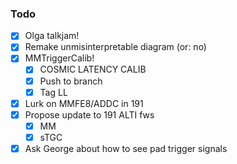### Todo

- [x] Olga talkjam!
- [x] Remake unmisinterpretable diagram (or: no)
- [x] MMTriggerCalib!
  - [x] COSMIC LATENCY CALIB
  - [x] Push to branch
  - [x] Tag LL
- [x] Lurk on MMFE8/ADDC in 191
- [x] Propose update to 191 ALTI fws
  - [x] MM
  - [x] sTGC
- [x] Ask George about how to see pad trigger signals  
